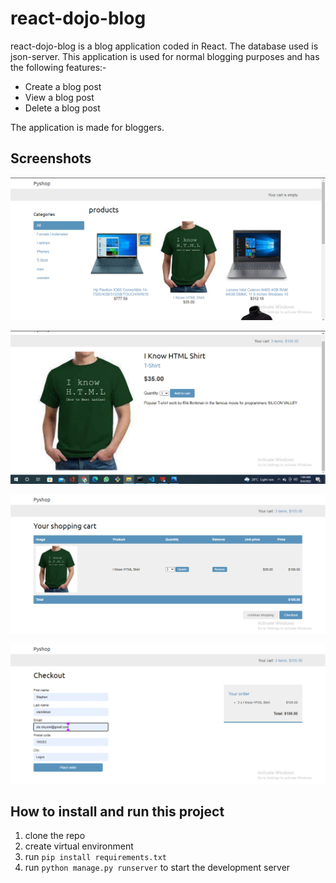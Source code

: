 # react-dojo-blog
react-dojo-blog is a blog application coded in React. The database used is json-server. This application is used for normal blogging purposes and has the following features:-

* Create a blog post
* View a blog post
* Delete a blog post

The application is made for bloggers.

## Screenshots
![picture alt](public/2.png "Products Home page")


![picture alt](public/1.png "Product Details page")


![picture alt](public/3.png "Cart")

![picture alt](public/4.png "Checkout page")

## How to install and run this project
1. clone the repo
2. create virtual environment 
3. run `pip install requirements.txt`
4. run `python manage.py runserver` to start the development server